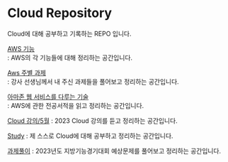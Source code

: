 # Cloud Repository
Cloud에 대해 공부하고 기록하는 REPO 입니다.

[AWS 기능](https://github.com/MinnSeoo/Cloud/tree/master/AWS%20%EA%B8%B0%EB%8A%A5)<br>
 : AWS의 각 기능들에 대해 정리하는 공간입니다.

[Aws 주별 과제](https://github.com/MinnSeoo/Cloud/tree/master/Aws%20%EC%A3%BC%EB%B3%84%20%EA%B3%BC%EC%A0%9C)<br>
 : 강사 선생님께서 내 주신 과제들을 풀어보고 정리하는 공간입니다.

[아마존 웹 서비스를 다루는 기술](https://github.com/MinnSeoo/Cloud/tree/master/%EC%95%84%EB%A7%88%EC%A1%B4%20%EC%9B%B9%20%EC%84%9C%EB%B9%84%EC%8A%A4%EB%A5%BC%20%EB%8B%A4%EB%A3%A8%EB%8A%94%20%EA%B8%B0%EC%88%A0)<br>
 : AWS에 관한 전공서적을 읽고 정리하는 공간입니다.

[Cloud 강의/5월](https://github.com/MinnSeoo/Cloud/tree/master/Cloud%20%EA%B0%95%EC%9D%98/5%EC%9B%94)
 : 2023 Cloud 강의를 듣고 정리하는 공간입니다.

[Study](https://github.com/MinnSeoo/Cloud/tree/master/Study)
 : 제 스스로 Cloud에 대해 공부하고 정리하는 공간입니다.
 
[과제풀이](https://github.com/MinnSeoo/Cloud/tree/master/%EA%B3%BC%EC%A0%9C%ED%92%80%EC%9D%B4(2023))
 : 2023년도 지방기능경기대회 예상문제를 풀어보고 정리하는 공간입니다.
